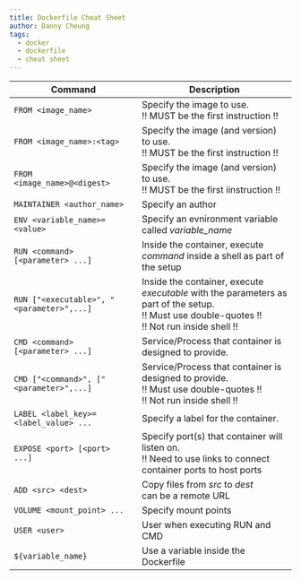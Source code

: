 ```yaml
---
title: Dockerfile Cheat Sheet
author: Danny Cheung
tags:
  - docker
  - dockerfile
  - cheat sheet
---
```


| Command | Description |
| ------- | ----------- |
| ```FROM <image_name>``` | Specify the image to use. <br> !! MUST be the first instruction !! |
| ```FROM <image_name>:<tag>``` | Specify the image (and version) to use. <br> !! MUST be the first instruction !! |
| ```FROM <image_name>@<digest>``` | Specify the image (and version) to use. <br> !! MUST be the first iinstruction !! |
| ```MAINTAINER <author_name>``` | Specify an author |
| ```ENV <variable_name>=<value>``` | Specify an evnironment variable called <var>variable_name</var> |
| ```RUN <command> [<parameter> ...]``` | Inside the container, execute <var>command</var> inside a shell as part of the setup |
| ```RUN ["<executable>", "<parameter>",...]``` | Inside the container, execute <var>executable</var> with the parameters as part of the setup. <br> !! Must use double-quotes !! <br> !! Not run inside shell !! |
| ```CMD <command> [<parameter> ...]``` | Service/Process that container is designed to provide. |
| ```CMD ["<command>", ["<parameter>",...]``` | Service/Process that container is designed to provide. <br> !! Must use double-quotes !! <br> !! Not run inside shell !! |
| ```LABEL <label_key>=<label_value> ...``` | Specify a label for the container. |
| ```EXPOSE <port> [<port> ...] ``` | Specify port(s) that container will listen on. <br> !! Need to use links to connect container ports to host ports |
| ```ADD <src> <dest>``` | Copy files from <var>src</var> to <var>dest</var> <br> <src> can be a remote URL |
| ```VOLUME <mount_point> ...``` | Specify mount points |
| ```USER <user>``` | User when executing RUN and CMD |
| ```${variable_name}``` | Use a variable inside the Dockerfile |
